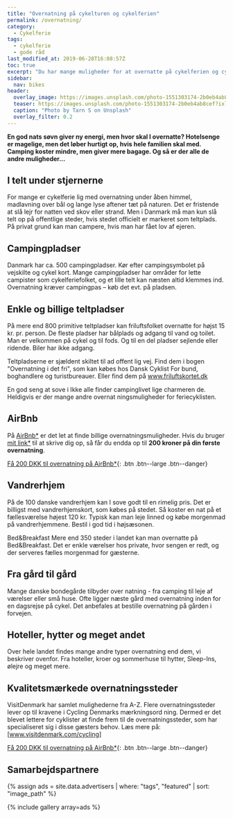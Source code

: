 ```yaml
---
title: "Overnatning på cykelturen og cykelferien"
permalink: /overnatning/
category:
  - Cykelferie
tags:
  - cykelferie
  - gode råd
last_modified_at: 2019-06-28T16:08:57Z
toc: true
excerpt: "Du har mange muligheder for at overnatte på cykelferien og cykelturen; Lige fra åben himmel til hoteller? Hvad vælger du?"
sidebar:
  nav: bikes
header:
  overlay_image: https://images.unsplash.com/photo-1551303174-2b0eb4ab8cef?ixlib=rb-1.2.1&ixid=eyJhcHBfaWQiOjEyMDd9&auto=format&fit=crop&w=1567&q=5
  teaser: https://images.unsplash.com/photo-1551303174-2b0eb4ab8cef?ixlib=rb-1.2.1&ixid=eyJhcHBfaWQiOjEyMDd9&auto=format&fit=crop&w=400&q=5
  caption: "Photo by Tarn S on Unsplash"
  overlay_filter: 0.2
---
```


**En god nats søvn giver ny energi, men hvor skal I overnatte? Hotelsenge er magelige, men det løber hurtigt op, hvis hele familien skal med. Camping koster mindre, men giver mere bagage. Og så er der alle de andre muligheder...**

## I telt under stjernerne

For mange er cykelferie lig med overnatning under åben himmel, madlavning over bål og lange lyse aftener tæt på naturen. Det er fristende at slå lejr for natten ved skov eller strand. Men i Danmark må man kun slå telt op på offentlige steder, hvis stedet officielt er markeret som teltplads. På privat grund kan man campere, hvis man har fået lov af ejeren.

## Campingpladser

Danmark har ca. 500 campingpladser. Kør efter campingsymbolet på vejskilte og cykel kort. Mange campingpladser har områder for lette campister som cykelferiefolket, og et lille telt kan næsten altid klemmes ind. Overnatning kræver campingpas – køb det evt. på pladsen.

## Enkle og billige teltpladser

På mere end 800 primitive teltpladser kan friluftsfolket overnatte for højst 15 kr. pr. person. De fleste pladser har bålplads og adgang til vand og toilet. Man er velkommen på cykel og til fods. Og til en del pladser sejlende eller ridende. Biler har ikke adgang.

Teltpladserne er sjældent skiltet til ad offent lig vej. Find dem i bogen "Overnatning i det fri", som kan købes hos Dansk Cyklist For bund, boghandlere og turistbureauer. Eller find dem på www.friluftskortet.dk

En god seng at sove i Ikke alle finder campinglivet lige charmeren de. Heldigvis er der mange andre overnat ningsmuligheder for feriecyklisten.

## AirBnb

På [AirBnb\*](/go/airbnb/) er det let at finde billige overnatningsmuligheder. Hvis du bruger [mit link\*](/go/airbnb/) til at skrive dig op, så får du endda op til **200 kroner på din første overnatning**.

[Få 200 DKK til overnatning på AirBnb\*](/go/airbnb/){: .btn .btn--large .btn--danger}

## Vandrerhjem

På de 100 danske vandrerhjem kan I sove godt til en rimelig pris. Det er billigst med vandrerhjemskort, som købes på stedet. Så koster en nat på et fællesværelse højest 120 kr. Typisk kan man leje linned og købe morgenmad på vandrerhjemmene. Bestil i god tid i højsæsonen.

Bed&Breakfast Mere end 350 steder i landet kan man overnatte på Bed&Breakfast. Det er enkle værelser hos private, hvor sengen er redt, og der serveres fælles morgenmad for gæsterne.

## Fra gård til gård

Mange danske bondegårde tilbyder over natning - fra camping til leje af værelser eller små huse. Ofte ligger næste gård med overnatning inden for en dagsrejse på cykel. Det anbefales at bestille overnatning på gården i forvejen.

## Hoteller, hytter og meget andet

Over hele landet findes mange andre typer overnatning end dem, vi beskriver ovenfor. Fra hoteller, kroer og sommerhuse til hytter, Sleep-Ins, ølejre og meget mere.

## Kvalitetsmærkede overnatningssteder

VisitDenmark har samlet mulighederne fra A-Z. Flere overnatningssteder lever op til kravene i Cycling Denmarks mærkningsord ning. Dermed er det blevet lettere for cyklister at finde frem til de overnatningssteder, som har specialiseret sig i disse gæsters behov. Læs mere på: [www.visitdenmark.com/cycling]

[Få 200 DKK til overnatning på AirBnb\*](/go/airbnb/){: .btn .btn--large .btn--danger}

## Samarbejdspartnere

{% assign ads = site.data.advertisers | where: "tags", "featured" | sort: "image_path" %}

{% include gallery array=ads %}
